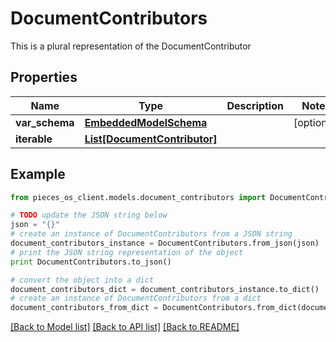 # DocumentContributors

This is a plural representation of the DocumentContributor

## Properties
Name | Type | Description | Notes
------------ | ------------- | ------------- | -------------
**var_schema** | [**EmbeddedModelSchema**](EmbeddedModelSchema.md) |  | [optional] 
**iterable** | [**List[DocumentContributor]**](DocumentContributor.md) |  | 

## Example

```python
from pieces_os_client.models.document_contributors import DocumentContributors

# TODO update the JSON string below
json = "{}"
# create an instance of DocumentContributors from a JSON string
document_contributors_instance = DocumentContributors.from_json(json)
# print the JSON string representation of the object
print DocumentContributors.to_json()

# convert the object into a dict
document_contributors_dict = document_contributors_instance.to_dict()
# create an instance of DocumentContributors from a dict
document_contributors_from_dict = DocumentContributors.from_dict(document_contributors_dict)
```
[[Back to Model list]](../README.md#documentation-for-models) [[Back to API list]](../README.md#documentation-for-api-endpoints) [[Back to README]](../README.md)


